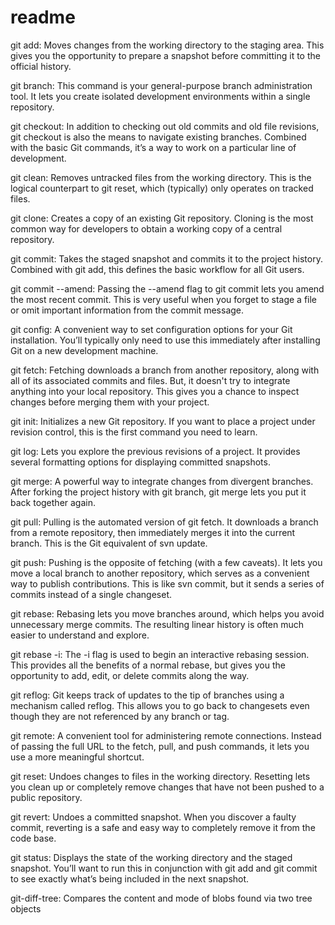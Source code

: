 # readme

git add: Moves changes from the working directory to the staging area. This gives you the opportunity to prepare a snapshot before committing it to the official history.

git branch: This command is your general-purpose branch administration tool. It lets you create isolated development environments within a single repository.

git checkout:  In addition to checking out old commits and old file revisions, git checkout is also the means to navigate existing branches. Combined with the basic Git commands, it’s a way to work on a particular line of development.

git clean: Removes untracked files from the working directory. This is the logical counterpart to git reset, which (typically) only operates on tracked files.

git clone: Creates a copy of an existing Git repository. Cloning is the most common way for developers to obtain a working copy of a central repository.

git commit: Takes the staged snapshot and commits it to the project history. Combined with git add, this defines the basic workflow for all Git users.

git commit --amend: Passing the --amend flag to git commit lets you amend the most recent commit. This is very useful when you forget to stage a file or omit important information from the commit message.

git config: A convenient way to set configuration options for your Git installation. You’ll typically only need to use this immediately after installing Git on a new development machine.

git fetch: Fetching downloads a branch from another repository, along with all of its associated commits and files. But, it doesn't try to integrate anything into your local repository. This gives you a chance to inspect changes before merging them with your project.

git init: Initializes a new Git repository. If you want to place a project under revision control, this is the first command you need to learn.

git log: Lets you explore the previous revisions of a project. It provides several formatting options for displaying committed snapshots.

git merge: A powerful way to integrate changes from divergent branches. After forking the project history with git branch, git merge lets you put it back together again.

git pull: Pulling is the automated version of git fetch. It downloads a branch from a remote repository, then immediately merges it into the current branch. This is the Git equivalent of svn update.

git push: Pushing is the opposite of fetching (with a few caveats). It lets you move a local branch to another repository, which serves as a convenient way to publish contributions. This is like svn commit, but it sends a series of commits instead of a single changeset.

git rebase: Rebasing lets you move branches around, which helps you avoid unnecessary merge commits. The resulting linear history is often much easier to understand and explore.

git rebase -i: The -i flag is used to begin an interactive rebasing session. This provides all the benefits of a normal rebase, but gives you the opportunity to add, edit, or delete commits along the way.

git reflog: Git keeps track of updates to the tip of branches using a mechanism called reflog. This allows you to go back to changesets even though they are not referenced by any branch or tag.

git remote: A convenient tool for administering remote connections. Instead of passing the full URL to the fetch, pull, and push commands, it lets you use a more meaningful shortcut.

git reset: Undoes changes to files in the working directory. Resetting lets you clean up or completely remove changes that have not been pushed to a public repository.

git revert: Undoes a committed snapshot. When you discover a faulty commit, reverting is a safe and easy way to completely remove it from the code base.

git status: Displays the state of the working directory and the staged snapshot. You’ll want to run this in conjunction with git add and git commit to see exactly what’s being included in the next snapshot.

git-diff-tree: Compares the content and mode of blobs found via two tree objects

